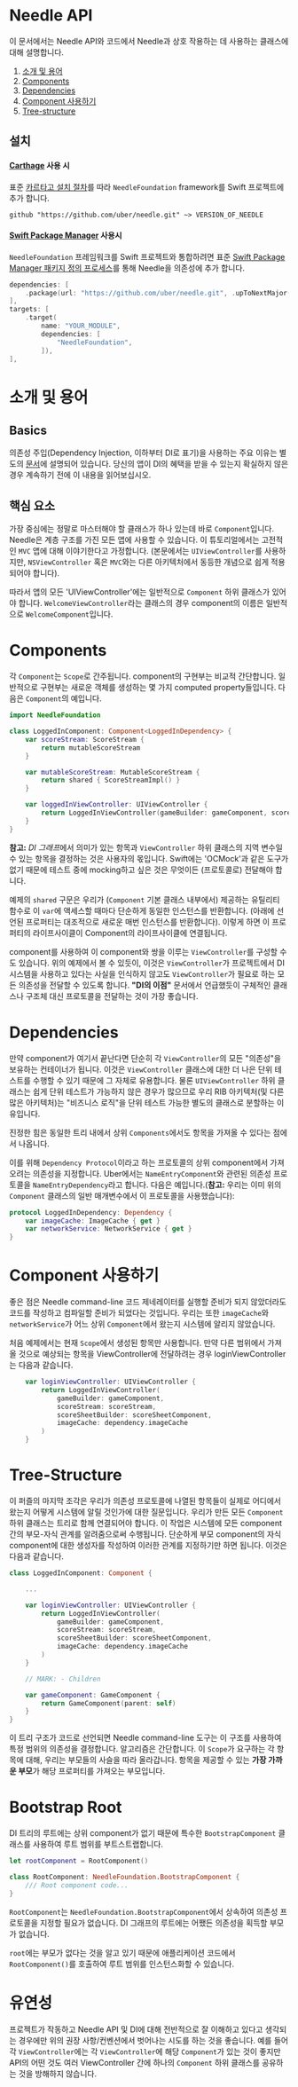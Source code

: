Needle API
==========
이 문서에서는 Needle API와 코드에서 Needle과 상호 작용하는 데 사용하는 클래스에 대해 설명합니다.

1. [소개 및 용어](#소개-및-용어)
2. [Components](#components)
3. [Dependencies](#dependencies)
4. [Component 사용하기](#Component-사용하기)
4. [Tree-structure](#tree-structure)

## 설치

#### [Carthage](https://github.com/Carthage/Carthage) 사용 시

표준 [카르타고 설치 절차](https://github.com/Carthage/Carthage#quick-start)를 따라 `NeedleFoundation` framework를 Swift 프로젝트에 추가 합니다.
```shell
github "https://github.com/uber/needle.git" ~> VERSION_OF_NEEDLE
```

#### [Swift Package Manager](https://github.com/apple/swift-package-manager) 사용시

`NeedleFoundation` 프레임워크를 Swift 프로젝트와 통합하려면 표준 [Swift Package Manager 패키지 정의 프로세스](https://github.com/apple/swift-package-manager/blob/master/Documentation/Usage.md)를 통해 Needle을 의존성에 추가 합니다.
```swift
dependencies: [
    .package(url: "https://github.com/uber/needle.git", .upToNextMajor(from: "VERSION_NUMBER")),
],
targets: [
    .target(
        name: "YOUR_MODULE",
        dependencies: [
            "NeedleFoundation",
        ]),
],
```

# 소개 및 용어

## Basics

의존성 주입(Dependency Injection, 이하부터 DI로 표기)을 사용하는 주요 이유는 별도의 [문서](/WHY_DI.md)에 설명되어 있습니다. 당신의 앱이 DI의 혜택을 받을 수 있는지 확실하지 않은 경우 계속하기 전에 이 내용을 읽어보십시오.

## 핵심 요소

가장 중심에는 정말로 마스터해야 할 클래스가 하나 있는데 바로 `Component`입니다. Needle은 계층 구조를 가진 모든 앱에 사용할 수 있습니다. 이 튜토리얼에서는 고전적인 `MVC` 앱에 대해 이야기한다고 가정합니다. (본문에서는 `UIViewController`를 사용하지만, `NSViewController` 혹은 `MVC`와는 다른 아키텍처에서 동등한 개념으로 쉽게 적용되어야 합니다).

따라서 앱의 모든 'UIViewController'에는 일반적으로 `Component` 하위 클래스가 있어야 합니다. `WelcomeViewController`라는 클래스의 경우 component의 이름은 일반적으로 `WelcomeComponent`입니다.

# Components

각 `Component`는 `Scope`로 간주됩니다. component의 구현부는 비교적 간단합니다. 일반적으로 구현부는 새로운 객체를 생성하는 몇 가지 computed property들입니다. 다음은 `Component`의 예입니다.

```swift
import NeedleFoundation

class LoggedInComponent: Component<LoggedInDependency> {
    var scoreStream: ScoreStream {
        return mutableScoreStream
    }

    var mutableScoreStream: MutableScoreStream {
        return shared { ScoreStreamImpl() }
    }

    var loggedInViewController: UIViewController {
        return LoggedInViewController(gameBuilder: gameComponent, scoreStream: scoreStream, scoreSheetBuilder: scoreSheetComponent)
    }
}
```
**참고:** *DI 그래프*에서 의미가 있는 항목과 `ViewController` 하위 클래스의 지역 변수일 수 있는 항목을 결정하는 것은 사용자의 몫입니다. Swift에는 'OCMock'과 같은 도구가 없기 때문에 테스트 중에 mocking하고 싶은 것은 무엇이든 (프로토콜로) 전달해야 합니다.

예제의 `shared` 구문은 우리가 (`Component` 기본 클래스 내부에서) 제공하는 유틸리티 함수로 이 `var`에 액세스할 때마다 단순하게 동일한 인스턴스를 반환합니다. (아래에 선언된 프로퍼티는 대조적으로 새로운 매번 인스턴스를 반환합니다). 이렇게 하면 이 프로퍼티의 라이프사이클이 Component의 라이프사이클에 연결됩니다.

component를 사용하여 이 component와 쌍을 이루는 `ViewController`를 구성할 수도 있습니다. 위의 예제에서 볼 수 있듯이, 이것은 `ViewController`가 프로젝트에서 DI 시스템을 사용하고 있다는 사실을 인식하지 않고도 `ViewController`가 필요로 하는 모든 의존성을 전달할 수 있도록 합니다. **"DI의 이점"** 문서에서 언급했듯이 구체적인 클래스나 구조체 대신 프로토콜을 전달하는 것이 가장 좋습니다.

# Dependencies

만약 component가 여기서 끝난다면 단순히 각 `ViewController`의 모든 "의존성"을 보유하는 컨테이너가 됩니다. 이것은 `ViewController` 클래스에 대한 더 나은 단위 테스트를 수행할 수 있기 때문에 그 자체로 유용합니다. 물론 `UIViewController` 하위 클래스는 쉽게 단위 테스트가 가능하지 않은 경우가 많으므로 우리 RIB 아키텍처(및 다른 많은 아키텍처)는 "비즈니스 로직"을 단위 테스트 가능한 별도의 클래스로 분할하는 이유입니다.

진정한 힘은 동일한 트리 내에서 상위 `Components`에서도 항목을 가져올 수 있다는 점에서 나옵니다.

이를 위해 `Dependency Protocol`이라고 하는 프로토콜의 상위 component에서 가져오려는 의존성을 지정합니다. Uber에서는 `NameEntryComponent`와 관련된 의존성 프로토콜을 `NameEntryDependency`라고 합니다. 다음은 예입니다.(**참고:** 우리는 이미 위의 `Component` 클래스의 일반 매개변수에서 이 프로토콜을 사용했습니다):

```swift
protocol LoggedInDependency: Dependency {
    var imageCache: ImageCache { get }
    var networkService: NetworkService { get }
}
```

# Component 사용하기

좋은 점은 Needle command-line 코드 제네레이터를 실행할 준비가 되지 않았더라도 코드를 작성하고 컴파일할 준비가 되었다는 것입니다. 우리는 또한 `imageCache`와 `networkService`가 어느 상위 `Component`에서 왔는지 시스템에 알리지 않았습니다.

처음 예제에서는 현재 `Scope`에서 생성된 항목만 사용합니다. 만약 다른 범위에서 가져올 것으로 예상되는 항목을 ViewController에 전달하려는 경우 loginViewController는 다음과 같습니다.

```swift
    var loginViewController: UIViewController {
        return LoggedInViewController(
            gameBuilder: gameComponent,
            scoreStream: scoreStream,
            scoreSheetBuilder: scoreSheetComponent,
            imageCache: dependency.imageCache
        )
    }
```

# Tree-Structure

이 퍼즐의 마지막 조각은 우리가 의존성 프로토콜에 나열된 항목들이 실제로 어디에서 왔는지 어떻게 시스템에 알릴 것인가에 대한 질문입니다. 우리가 만든 모든 `Component` 하위 클래스는 트리로 함께 연결되어야 합니다. 이 작업은 시스템에 모든 component 간의 부모-자식 관계를 알려줌으로써 수행됩니다. 단순하게 부모 component의 자식 component에 대한 생성자를 작성하여 이러한 관계를 지정하기만 하면 됩니다. 이것은 다음과 같습니다.

```swift
class LoggedInComponent: Component {

    ...

    var loginViewController: UIViewController {
        return LoggedInViewController(
            gameBuilder: gameComponent,
            scoreStream: scoreStream,
            scoreSheetBuilder: scoreSheetComponent,
            imageCache: dependency.imageCache
        )
    }

    // MARK: - Children

    var gameComponent: GameComponent {
    	return GameComponent(parent: self)
    }
}
```

이 트리 구조가 코드로 선언되면 Needle command-line 도구는 이 구조를 사용하여 특정 범위의 의존성을 결정합니다. 알고리즘은 간단합니다. 이 `Scope`가 요구하는 각 항목에 대해, 우리는 부모들의 사슬을 따라 올라갑니다. 항목을 제공할 수 있는 **가장 가까운 부모**가 해당 프로퍼티를 가져오는 부모입니다.

# Bootstrap Root

DI 트리의 루트에는 상위 component가 없기 때문에 특수한 `BootstrapComponent` 클래스를 사용하여 루트 범위를 부트스트랩합니다.

```swift
let rootComponent = RootComponent()

class RootComponent: NeedleFoundation.BootstrapComponent {
    /// Root component code...
}
```
`RootComponent`는 `NeedleFoundation.BootstrapComponent`에서 상속하여 의존성 프로토콜을 지정할 필요가 없습니다. DI 그래프의 루트에는 어쨌든 의존성을 획득할 부모가 없습니다.

`root`에는 부모가 없다는 것을 알고 있기 때문에 애플리케이션 코드에서 `RootComponent()`를 호출하여 루트 범위를 인스턴스화할 수 있습니다.

# 유연성

프로젝트가 작동하고 Needle API 및 DI에 대해 전반적으로 잘 이해하고 있다고 생각되는 경우에만 위의 권장 사항/컨벤션에서 벗어나는 시도를 하는 것을 좋습니다. 예를 들어 각 `ViewController`에는 각 `ViewController`에 해당 `Component`가 있는 것이 좋지만 API의 어떤 것도 여러 ViewController 간에 하나의 `Component` 하위 클래스를 공유하는 것을 방해하지 않습니다.